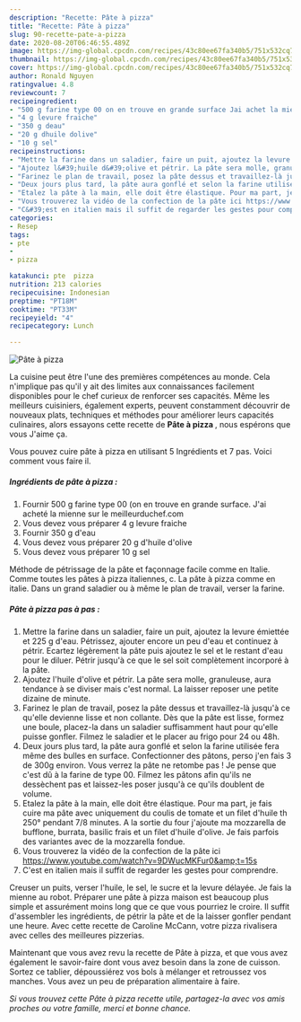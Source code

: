 ```yaml
---
description: "Recette: Pâte à pizza"
title: "Recette: Pâte à pizza"
slug: 90-recette-pate-a-pizza
date: 2020-08-20T06:46:55.489Z
image: https://img-global.cpcdn.com/recipes/43c80ee67fa340b5/751x532cq70/pate-a-pizza-photo-principale-de-la-recette.jpg
thumbnail: https://img-global.cpcdn.com/recipes/43c80ee67fa340b5/751x532cq70/pate-a-pizza-photo-principale-de-la-recette.jpg
cover: https://img-global.cpcdn.com/recipes/43c80ee67fa340b5/751x532cq70/pate-a-pizza-photo-principale-de-la-recette.jpg
author: Ronald Nguyen
ratingvalue: 4.8
reviewcount: 7
recipeingredient:
- "500 g farine type 00 on en trouve en grande surface Jai achet la mienne sur le meilleurduchefcom"
- "4 g levure fraiche"
- "350 g deau"
- "20 g dhuile dolive"
- "10 g sel"
recipeinstructions:
- "Mettre la farine dans un saladier, faire un puit, ajoutez la levure émiettée et 225 g d&#39;eau. Pétrissez, ajouter encore un peu d&#39;eau et continuez à pétrir. Ecartez légèrement la pâte puis ajoutez le sel et le restant d&#39;eau pour le diluer. Pétrir jusqu&#39;à ce que le sel soit complètement incorporé à la pâte."
- "Ajoutez l&#39;huile d&#39;olive et pétrir. La pâte sera molle, granuleuse, aura tendance à se diviser mais c&#39;est normal. La laisser reposer une petite dizaine de minute."
- "Farinez le plan de travail, posez la pâte dessus et travaillez-là jusqu&#39;à ce qu&#39;elle devienne lisse et non collante. Dès que la pâte est lisse, formez une boule, placez-la dans un saladier suffisamment haut pour qu&#39;elle puisse gonfler. Filmez le saladier et le placer au frigo pour 24 ou 48h."
- "Deux jours plus tard, la pâte aura gonflé et selon la farine utilisée fera même des bulles en surface. Confectionner des pâtons, perso j&#39;en fais 3 de 300g environ. Vous verrez la pâte ne retombe pas ! Je pense que c&#39;est dû à la farine de type 00. Filmez les pâtons afin qu&#39;ils ne dessèchent pas et laissez-les poser jusqu&#39;à ce qu&#39;ils doublent de volume."
- "Etalez la pâte à la main, elle doit être élastique. Pour ma part, je fais cuire ma pâte avec uniquement du coulis de tomate et un filet d&#39;huile th 250° pendant 7/8 minutes. A la sortie du four j&#39;ajoute ma mozzarella de bufflone, burrata, basilic frais et un filet d&#39;huile d&#39;olive. Je fais parfois des variantes avec de la mozzarella fondue."
- "Vous trouverez la vidéo de la confection de la pâte ici https://www.youtube.com/watch?v=9DWucMKFur0&amp;t=15s"
- "C&#39;est en italien mais il suffit de regarder les gestes pour comprendre."
categories:
- Resep
tags:
- pte
- 
- pizza

katakunci: pte  pizza 
nutrition: 213 calories
recipecuisine: Indonesian
preptime: "PT18M"
cooktime: "PT33M"
recipeyield: "4"
recipecategory: Lunch

---
```



![Pâte à pizza](https://img-global.cpcdn.com/recipes/43c80ee67fa340b5/751x532cq70/pate-a-pizza-photo-principale-de-la-recette.jpg)

La cuisine peut être l'une des premières compétences au monde. Cela n'implique pas qu'il y ait des limites aux connaissances facilement disponibles pour le chef curieux de renforcer ses capacités. Même les meilleurs cuisiniers, également experts, peuvent constamment découvrir de nouveaux plats, techniques et méthodes pour améliorer leurs capacités culinaires, alors essayons cette recette de <strong> Pâte à pizza </strong>, nous espérons que vous J'aime ça.

<!--inarticleads1-->

Vous pouvez cuire pâte à pizza en utilisant 5 Ingrédients et 7 pas. Voici comment vous faire il.

##### Ingrédients de pâte à pizza :

1. Fournir 500 g farine type 00 (on en trouve en grande surface. J&#39;ai acheté la mienne sur le meilleurduchef.com
1. Vous devez vous préparer 4 g levure fraiche
1. Fournir 350 g d&#39;eau
1. Vous devez vous préparer 20 g d&#39;huile d&#39;olive
1. Vous devez vous préparer 10 g sel


Méthode de pétrissage de la pâte et façonnage facile comme en Italie. Comme toutes les pâtes à pizza italiennes, c. La pâte à pizza comme en italie. Dans un grand saladier ou à même le plan de travail, verser la farine. 

<!--inarticleads2-->

##### Pâte à pizza pas à pas :

1. Mettre la farine dans un saladier, faire un puit, ajoutez la levure émiettée et 225 g d&#39;eau. Pétrissez, ajouter encore un peu d&#39;eau et continuez à pétrir. Ecartez légèrement la pâte puis ajoutez le sel et le restant d&#39;eau pour le diluer. Pétrir jusqu&#39;à ce que le sel soit complètement incorporé à la pâte.
1. Ajoutez l&#39;huile d&#39;olive et pétrir. La pâte sera molle, granuleuse, aura tendance à se diviser mais c&#39;est normal. La laisser reposer une petite dizaine de minute.
1. Farinez le plan de travail, posez la pâte dessus et travaillez-là jusqu&#39;à ce qu&#39;elle devienne lisse et non collante. Dès que la pâte est lisse, formez une boule, placez-la dans un saladier suffisamment haut pour qu&#39;elle puisse gonfler. Filmez le saladier et le placer au frigo pour 24 ou 48h.
1. Deux jours plus tard, la pâte aura gonflé et selon la farine utilisée fera même des bulles en surface. Confectionner des pâtons, perso j&#39;en fais 3 de 300g environ. Vous verrez la pâte ne retombe pas ! Je pense que c&#39;est dû à la farine de type 00. Filmez les pâtons afin qu&#39;ils ne dessèchent pas et laissez-les poser jusqu&#39;à ce qu&#39;ils doublent de volume.
1. Etalez la pâte à la main, elle doit être élastique. Pour ma part, je fais cuire ma pâte avec uniquement du coulis de tomate et un filet d&#39;huile th 250° pendant 7/8 minutes. A la sortie du four j&#39;ajoute ma mozzarella de bufflone, burrata, basilic frais et un filet d&#39;huile d&#39;olive. Je fais parfois des variantes avec de la mozzarella fondue.
1. Vous trouverez la vidéo de la confection de la pâte ici https://www.youtube.com/watch?v=9DWucMKFur0&amp;t=15s
1. C&#39;est en italien mais il suffit de regarder les gestes pour comprendre.


Creuser un puits, verser l&#39;huile, le sel, le sucre et la levure délayée. Je fais la mienne au robot. Préparer une pâte à pizza maison est beaucoup plus simple et assurément moins long que ce que vous pourriez le croire. Il suffit d&#39;assembler les ingrédients, de pétrir la pâte et de la laisser gonfler pendant une heure. Avec cette recette de Caroline McCann, votre pizza rivalisera avec celles des meilleures pizzerias. 

<!--inarticleads1-->

<p>
Maintenant que vous avez revu la recette de Pâte à pizza, et que vous avez également le savoir-faire dont vous avez besoin dans la zone de cuisson. Sortez ce tablier, dépoussiérez vos bols à mélanger et retroussez vos manches. Vous avez un peu de préparation alimentaire à faire.
</p>

<p>
<i>Si vous trouvez cette Pâte à pizza recette utile, partagez-la avec vos amis proches ou votre famille, merci et bonne chance.</i>
</p>
